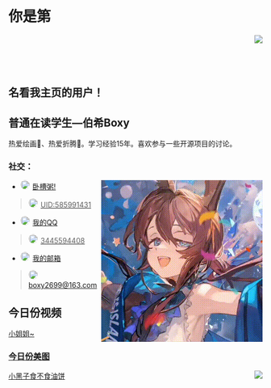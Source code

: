 # **你是第**
<img align="right" src="https://count.getloli.com/get/@:QcxFlora?theme=rule"><br><br><br><br>
## **名看我主页的用户！**

## 普通在读学生—伯希Boxy

热爱绘画🎨、热爱折腾🔧。学习经验15年。喜欢参与一些开源项目的讨论。

### **社交：**
<img align="right" src="output.gif">



-   <img src="https://gimg3.baidu.com/search/src=https%3A%2F%2Fgameplus-platform.cdn.bcebos.com%2Fgameplus-platform%2Fupload%2Ffile%2Fimg%2Ffad44df25ce28a8e46a3c45ba8897393%2Ffad44df25ce28a8e46a3c45ba8897393.png&refer=http%3A%2F%2Fwww.baidu.com&app=2021&size=w931&n=0&g=0n&er=404&q=75&fmt=auto&maxorilen2heic=2000000?sec=1750179600&t=d14e6938ca28801b1bee032c50033dbf" style="height: 18px; width: 18px; border-radius: 50%; margin-right: 6px; object-fit: cover;" /><a href="https://ak.hypergryph.com/">卧槽粥!
   ><img src="https://i0.hdslb.com/bfs/new_dyn/57e60f1fbe03b93cb6ec1567fce4a841350254366.png@472w_472h_1c.webp" style="height: 18px; width: 18px; border-radius: 50%; margin-right: 6px; object-fit: cover;" />UID:585991431
-   <img src="https://gimg3.baidu.com/search/src=https%3A%2F%2Fapp-center.cdn.bcebos.com%2Fappcenter%2Fsts%2Fpcfile%2F646948909%2Fa5447c5cdb454c77935ce3fa2293d1ed.png&refer=http%3A%2F%2Fwww.baidu.com&app=2021&size=w150&n=0&g=0n&er=404&q=100&fmt=auto&maxorilen2heic=2000000?sec=1750179600&t=09fc3585200dedb0ffa0086dd9c677de" style="height: 18px; width: 18px; border-radius: 50%; margin-right: 6px; object-fit: cover;" /><a href="https://qm.qq.com/q/J3ZFM6Snee">我的QQ
   ><img src="http://q1.qlogo.cn/g?b=qq&nk=3445594408&s=100&t=1547904810" style="height: 18px; width: 18px; border-radius: 50%; margin-right: 6px; object-fit: cover;" />3445594408
-   <img src="https://pp.myapp.com/ma_icon/0/icon_240284_1749776149/96" style="height: 18px; width: 18px; border-radius: 50%; margin-right: 6px; object-fit: cover;" /><a href="mailto:boxy2699@163.com">我的邮箱
   ><img src="http://q1.qlogo.cn/g?b=qq&nk=3445594408&s=100&t=1547904810" style="height: 18px; width: 18px; border-radius: 50%; margin-right: 6px; object-fit: cover;" />boxy2699@163.com

## **今日份视频**
<a href="https://v2.api-m.com/api/meinv?return=302">小姐姐~<br>
### **今日份美图**
<img align="right" src="https://api.kxzjoker.cn/api/wallhere?type=bs">



<a href="http://cxk.fan/api.php">小黑子食不食油饼
